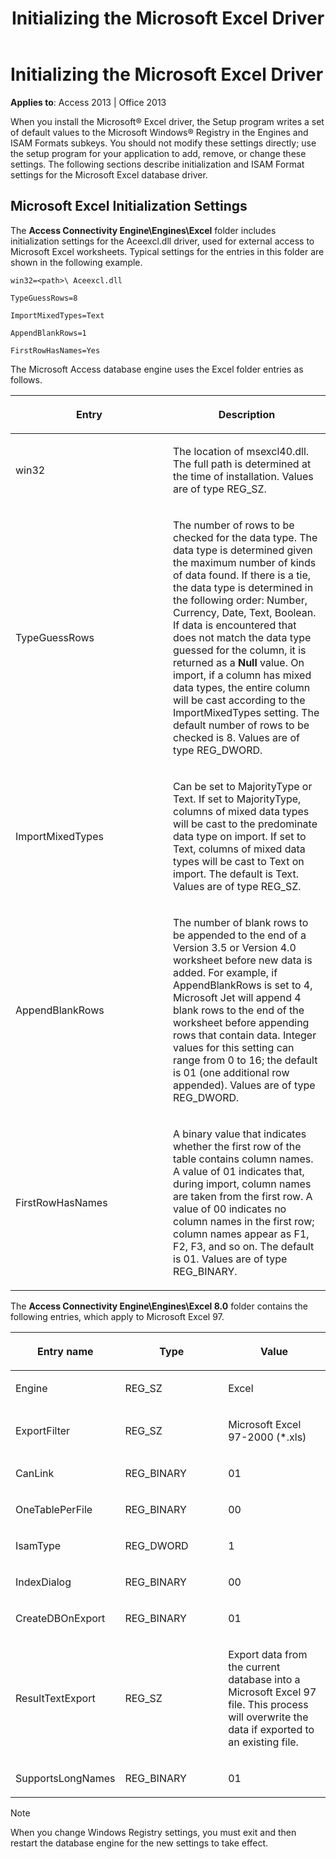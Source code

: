 ﻿---
title: Initializing the Microsoft Excel Driver
TOCTitle: Initializing the Microsoft Excel Driver
ms:assetid: 06c7f823-8e74-0811-cc00-e6b32075ef11
ms:mtpsurl: https://msdn.microsoft.com/library/Ff844939(v=office.15)
ms:contentKeyID: 48543054
ms.date: 09/18/2015
mtps_version: v=office.15
f1_keywords:
- acmain11.chm1032159
f1_categories:
- Office.Version=v15
---

# Initializing the Microsoft Excel Driver


**Applies to**: Access 2013 | Office 2013

When you install the Microsoft® Excel driver, the Setup program writes a set of default values to the Microsoft Windows® Registry in the Engines and ISAM Formats subkeys. You should not modify these settings directly; use the setup program for your application to add, remove, or change these settings. The following sections describe initialization and ISAM Format settings for the Microsoft Excel database driver.

## Microsoft Excel Initialization Settings

The **Access Connectivity Engine\\Engines\\Excel** folder includes initialization settings for the Aceexcl.dll driver, used for external access to Microsoft Excel worksheets. Typical settings for the entries in this folder are shown in the following example.

    win32=<path>\ Aceexcl.dll  
    
    TypeGuessRows=8 
    
    ImportMixedTypes=Text 
    
    AppendBlankRows=1 
    
    FirstRowHasNames=Yes

The Microsoft Access database engine uses the Excel folder entries as follows.

<table>
<colgroup>
<col style="width: 50%" />
<col style="width: 50%" />
</colgroup>
<thead>
<tr class="header">
<th><p>Entry</p></th>
<th><p>Description</p></th>
</tr>
</thead>
<tbody>
<tr class="odd">
<td><p>win32</p></td>
<td><p>The location of msexcl40.dll. The full path is determined at the time of installation. Values are of type REG_SZ.</p></td>
</tr>
<tr class="even">
<td><p>TypeGuessRows</p></td>
<td><p>The number of rows to be checked for the data type. The data type is determined given the maximum number of kinds of data found. If there is a tie, the data type is determined in the following order: Number, Currency, Date, Text, Boolean. If data is encountered that does not match the data type guessed for the column, it is returned as a <strong>Null</strong> value. On import, if a column has mixed data types, the entire column will be cast according to the ImportMixedTypes setting. The default number of rows to be checked is 8. Values are of type REG_DWORD.</p></td>
</tr>
<tr class="odd">
<td><p>ImportMixedTypes</p></td>
<td><p>Can be set to MajorityType or Text. If set to MajorityType, columns of mixed data types will be cast to the predominate data type on import. If set to Text, columns of mixed data types will be cast to Text on import. The default is Text. Values are of type REG_SZ.</p></td>
</tr>
<tr class="even">
<td><p>AppendBlankRows</p></td>
<td><p>The number of blank rows to be appended to the end of a Version 3.5 or Version 4.0 worksheet before new data is added. For example, if AppendBlankRows is set to 4, Microsoft Jet will append 4 blank rows to the end of the worksheet before appending rows that contain data. Integer values for this setting can range from 0 to 16; the default is 01 (one additional row appended). Values are of type REG_DWORD.</p></td>
</tr>
<tr class="odd">
<td><p>FirstRowHasNames</p></td>
<td><p>A binary value that indicates whether the first row of the table contains column names. A value of 01 indicates that, during import, column names are taken from the first row. A value of 00 indicates no column names in the first row; column names appear as F1, F2, F3, and so on. The default is 01. Values are of type REG_BINARY.</p></td>
</tr>
</tbody>
</table>


The **Access Connectivity Engine\\Engines\\Excel 8.0** folder contains the following entries, which apply to Microsoft Excel 97.

<table>
<colgroup>
<col style="width: 33%" />
<col style="width: 33%" />
<col style="width: 33%" />
</colgroup>
<thead>
<tr class="header">
<th><p>Entry name</p></th>
<th><p>Type</p></th>
<th><p>Value</p></th>
</tr>
</thead>
<tbody>
<tr class="odd">
<td><p>Engine</p></td>
<td><p>REG_SZ</p></td>
<td><p>Excel</p></td>
</tr>
<tr class="even">
<td><p>ExportFilter</p></td>
<td><p>REG_SZ</p></td>
<td><p>Microsoft Excel 97-2000 (*.xls)</p></td>
</tr>
<tr class="odd">
<td><p>CanLink</p></td>
<td><p>REG_BINARY</p></td>
<td><p>01</p></td>
</tr>
<tr class="even">
<td><p>OneTablePerFile</p></td>
<td><p>REG_BINARY</p></td>
<td><p>00</p></td>
</tr>
<tr class="odd">
<td><p>IsamType</p></td>
<td><p>REG_DWORD</p></td>
<td><p>1</p></td>
</tr>
<tr class="even">
<td><p>IndexDialog</p></td>
<td><p>REG_BINARY</p></td>
<td><p>00</p></td>
</tr>
<tr class="odd">
<td><p>CreateDBOnExport</p></td>
<td><p>REG_BINARY</p></td>
<td><p>01</p></td>
</tr>
<tr class="even">
<td><p>ResultTextExport</p></td>
<td><p>REG_SZ</p></td>
<td><p>Export data from the current database into a Microsoft Excel 97 file. This process will overwrite the data if exported to an existing file.</p></td>
</tr>
<tr class="odd">
<td><p>SupportsLongNames</p></td>
<td><p>REG_BINARY</p></td>
<td><p>01</p></td>
</tr>
</tbody>
</table>



> [!NOTE]
> <P>When you change Windows Registry settings, you must exit and then restart the database engine for the new settings to take effect.</P>


